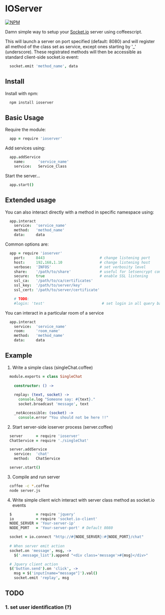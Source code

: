 # IOServer

[![NPM](https://nodei.co/npm/ioserver.png?compact=true)](https://nodei.co/npm/ioserver/)

Damn simple way to setup your [Socket.io](http://socket.io) server using coffeescript.

This will launch a server on port specified (default: 8080) and will register all method of the class set as service, except ones starting by '_' (underscore).
These registrated methods will then be accessible as standard client-side socket.io event:

```coffeescript
  socket.emit 'method_name', data
```


## Install

Install with npm:
  ```sh
    npm install ioserver
  ```
  
## Basic Usage

Require the module:
  ```coffeescript
    app = require 'ioserver'
  ```

Add services using:
  ```coffeescript
    app.addService
      name:      'service_name'
      service:   Service_Class
  ```

Start the server...
  ```coffeescript
    app.start()
  ```


## Extended usage

You can also interact directly with a method in specific namespace using:
  ```coffeescript
    app.interact
      service:  'service_name'
      method:   'method_name'
      data:     data
  ```

Common options are:
  ```coffeescript
    app = require 'ioserver'
      port:     8443                         # change listening port
      host:     192.168.1.10                 # change listening host
      verbose:  'INFOS'                      # set verbosity level
      share:    '/path/to/share'             # useful for letsencrypt compatibility
      secure:   true                         # enable SSL listening
      ssl_ca:   '/path/to/ca/certificates'
      ssl_key:  '/path/to/server/key'
      ssl_cert: '/path/to/server/certificate'

      # TODO: 
      #login: 'test'                          # set login in all query based on socketID?

  ```
You can interact in a particular room of a service
  ```coffeescript
    app.interact
      service:  'service_name'
      room:     'room_name'
      method:   'method_name'
      data:     data
  ```

## Example

1. Write a simple class (singleChat.coffee)
  ```coffeescript
    module.exports = class SingleChat
      
      constructor: () ->
      
      replay: (text, socket) ->
        console.log "Someone say: #{text}."
        socket.broadcast 'message', text

      _notAccessible: (socket) ->
        console.error "You should not be here !!"
  ```

2. Start server-side ioserver process (server.coffee)
  ```coffeescript
    server      = require 'ioserver'
    ChatService = require './singleChat'

    server.addService
      service:  'chat'
      method:   ChatService

    server.start()
  ```

3. Compile and run server
  ```bash
    coffee -c *.coffee
    node server.js
  ```

4. Write simple client wich interact with server class method as socket.io events
  ```coffeescript
    $           = require 'jquery'
    io          = require 'socket.io-client'
    NODE_SERVER = 'Your-server-ip'
    NODE_PORT   = 'Your-server-port' # Default 8080

    socket = io.connect "http://#{NODE_SERVER}:#{NODE_PORT}/chat"
    
    # When server emit action
    socket.on 'message', msg, ->
      $('.message_list').append "<div class='message'>#{msg}</div>"

    # Jquery client action
    $('button.send').on 'click', ->
      msg = $('input[name="message"]').val()
      socket.emit 'replay', msg

  ```

## TODO

### 1. set user identification (?)